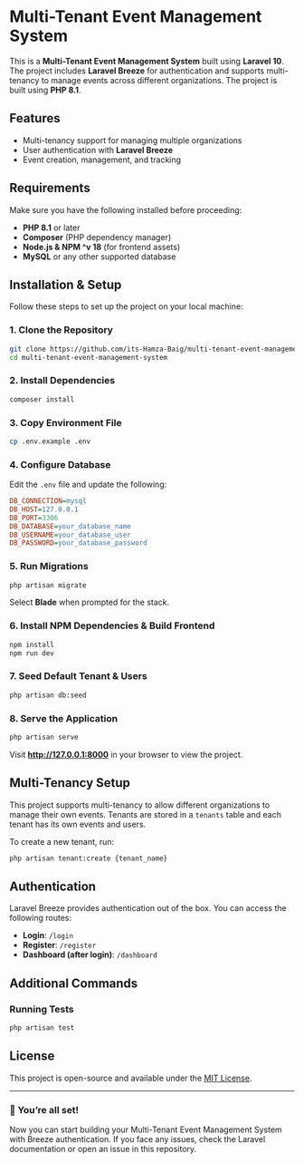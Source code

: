 # Multi-Tenant Event Management System

This is a **Multi-Tenant Event Management System** built using **Laravel 10**. The project includes **Laravel Breeze** for authentication and supports multi-tenancy to manage events across different organizations. The project is built using **PHP 8.1**.

## Features
- Multi-tenancy support for managing multiple organizations
- User authentication with **Laravel Breeze**
- Event creation, management, and tracking  

## Requirements

Make sure you have the following installed before proceeding:

- **PHP 8.1** or later
- **Composer** (PHP dependency manager)
- **Node.js & NPM ^v 18** (for frontend assets)
- **MySQL** or any other supported database

## Installation & Setup

Follow these steps to set up the project on your local machine:

### 1. Clone the Repository
```bash
git clone https://github.com/its-Hamza-Baig/multi-tenant-event-management-system.git
cd multi-tenant-event-management-system
```

### 2. Install Dependencies
```bash
composer install
```

### 3. Copy Environment File
```bash
cp .env.example .env
```


### 4. Configure Database
Edit the `.env` file and update the following:
```ini
DB_CONNECTION=mysql
DB_HOST=127.0.0.1
DB_PORT=3306
DB_DATABASE=your_database_name
DB_USERNAME=your_database_user
DB_PASSWORD=your_database_password
```

### 5. Run Migrations
```bash
php artisan migrate
```
 
Select **Blade** when prompted for the stack.

### 6. Install NPM Dependencies & Build Frontend
```bash
npm install
npm run dev
```

### 7. Seed Default Tenant & Users
```bash
php artisan db:seed
```

### 8. Serve the Application
```bash
php artisan serve
```
Visit **http://127.0.0.1:8000** in your browser to view the project.

## Multi-Tenancy Setup
This project supports multi-tenancy to allow different organizations to manage their own events. Tenants are stored in a `tenants` table and each tenant has its own events and users.

To create a new tenant, run:
```bash
php artisan tenant:create {tenant_name}
```

## Authentication
Laravel Breeze provides authentication out of the box. You can access the following routes:

- **Login**: `/login`
- **Register**: `/register`
- **Dashboard (after login)**: `/dashboard`

## Additional Commands

### Running Tests
```bash
php artisan test
```
 

## License
This project is open-source and available under the [MIT License](LICENSE).

---

### 🎉 You’re all set!
Now you can start building your Multi-Tenant Event Management System with Breeze authentication. If you face any issues, check the Laravel documentation or open an issue in this repository.

